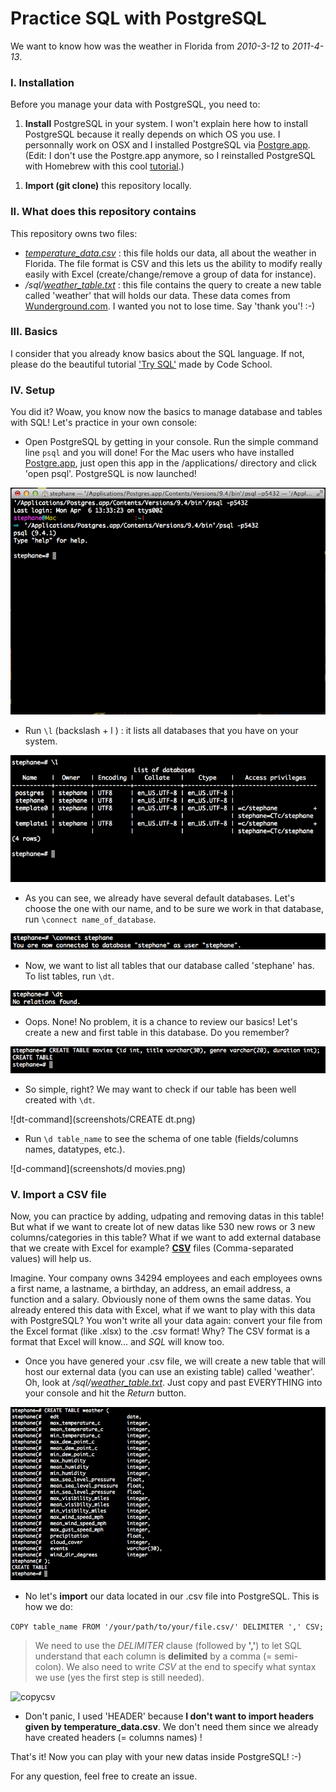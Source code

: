 # Practice SQL with PostgreSQL

We want to know how was the weather in Florida from *2010-3-12* to *2011-4-13*.

### I. Installation

Before you manage your data with PostgreSQL, you need to:

1. **Install** PostgreSQL in your system. I won't explain here how to install PostgreSQL because it really depends on which OS you use.
I personnally work on OSX and I installed PostgreSQL via [Postgre.app].
(Edit: I don't use the Postgre.app anymore, so I reinstalled PostgreSQL with Homebrew with this cool [tutorial].) 

[Postgre.app]:http://postgresapp.com/
[tutorial]:https://www.codefellows.org/blog/three-battle-tested-ways-to-install-postgresql/

1. **Import (git clone)** this repository locally.

### II. What does this repository contains

This repository owns two files:

- *[temperature_data.csv]* : this file holds our data, all about the weather in Florida. The file format is CSV and this lets us the ability to modify really easily with Excel (create/change/remove a group of data for instance).  
- */sql/[weather_table.txt]* : this file contains the query to create a new table called 'weather' that will holds our data. These data comes from [Wunderground.com].
I wanted you not to lose time. Say 'thank you'! :-)

[temperature_data.csv]: https://github.com/Stephanyan/Practice-SQL/blob/master/temperature_data.csv
[weather_table.txt]:https://github.com/Stephanyan/Practice-SQL/blob/master/sql/weather_table.txt
[Wunderground.com]:http://www.wunderground.com/history/airport/KORL/2010/3/12/CustomHistory.html?dayend=13&monthend=4&yearend=2011&req_city=&req_state=&req_statename=&reqdb.zip=&reqdb.magic=&reqdb.wmo=&MR=1

### III. Basics

I consider that you already know basics about the SQL language. If not, please do the beautiful tutorial ['Try SQL'] made by Code School.

['Try SQL']:https://www.codeschool.com/courses/try-sql

### IV. Setup

You did it? Woaw, you know now the basics to manage database and tables with SQL! Let's practice in your own console:

- Open PostgreSQL by getting in your console. Run the simple command line ```psql``` and you will done! For the Mac users who have installed [Postgre.app], just open this app in the /applications/ directory and click 'open psql'. PostgreSQL is now launched!

![console](/screenshots/console.png)

- Run ```\l``` (backslash + l ) : it lists all databases that you have on your system.

![l-command](/screenshots/l.png)

- As you can see, we already have several default databases. Let's choose the one with our name, and to be sure we work in that database, run ```\connect name_of_database```.

![connect-command](/screenshots/connect.png)

- Now, we want to list all tables that our database called 'stephane' has. To list tables, run ```\dt```.

![dt-command](screenshots/dt.png)

- Oops. None! No problem, it is a chance to review our basics! Let's create a new and first table in this database. Do you remember?

![create](screenshots/CREATE.png)

- So simple, right? We may want to check if our table has been well created with ```\dt```.

![dt-command](screenshots/CREATE dt.png)

- Run ```\d table_name``` to see the schema of one table (fields/columns names, datatypes, etc.).

![d-command](screenshots/d movies.png)

### V. Import a CSV file

Now, you can practice by adding, udpating and removing datas in this table! But what if we want to create lot of new datas like 530 new rows or 3 new columns/categories in this table? What if we want to add external database that we create with Excel for example? **[CSV]** files (Comma-separated values) will help us.

Imagine. Your company owns 34294 employees and each employees owns a first name, a lastname, a birthday, an address, an email address, a function and a salary. Obviously none of them owns the same datas. You already entered this data with Excel, what if we want to play with this data with PostgreSQL? You won't write all your data again: convert your file from the Excel format (like .xlsx) to the .csv format! Why? The CSV format is a format that Excel will know... and *SQL* will know too.

[CSV]:http://en.wikipedia.org/wiki/Comma-separated_values

- Once you have genered your .csv file, we will create a new table that will host our external data (you can use an existing table) called 'weather'. Oh, look at */sql/[weather_table.txt]*. Just copy and past EVERYTHING into your console and hit the *Return* button.

![create-weather](screenshots/create-weather.png)

- No let's **import** our data located in our .csv file into PostgreSQL. This is how we do:

```COPY table_name FROM '/your/path/to/your/file.csv/' DELIMITER ',' CSV;```

> We need to use the *DELIMITER* clause (followed by **','**) to let SQL understand that each column is **delimited** by a comma (= semi-colon). We also need to write *CSV* at the end to specify what syntax we use (yes the first step is still needed).

![copycsv](screenshots/COPYCSV.png)

- Don't panic, I used 'HEADER' because **I don't want to import headers given by temperature_data.csv**. We don't need them since we already have created headers (= columns names) !

That's it! Now you can play with your new datas inside PostgreSQL! :-)

For any question, feel free to create an issue.
